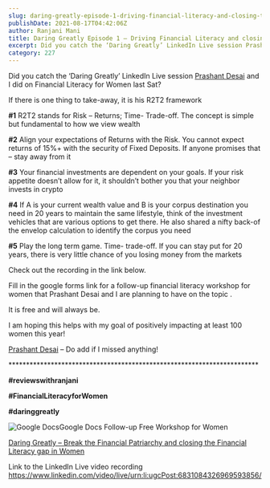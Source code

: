 ```yaml
---
slug: daring-greatly-episode-1-driving-financial-literacy-and-closing-the-gap-for-women
publishDate: 2021-08-17T04:42:06Z
author: Ranjani Mani
title: Daring Greatly Episode 1 – Driving Financial Literacy and closing the gap for women 
excerpt: Did you catch the ‘Daring Greatly’ LinkedIn Live session Prashant Desai and I did on Financial Literacy for Women last Sat? If there is one thing to take-away, it is his R2T2 framework #1 R2T2 stands for Risk – Returns; Time- Trade-off. The concept is simple but fundamental to how we view wealth #2 Align  ... 
category: 227
---
```


Did you catch the ‘Daring Greatly’ LinkedIn Live session [Prashant Desai](https://www.linkedin.com/feed/#) and I did on Financial Literacy for Women last Sat?

If there is one thing to take-away, it is his R2T2 framework

**#1** R2T2 stands for Risk – Returns; Time- Trade-off. The concept is simple but fundamental to how we view wealth

**#2** Align your expectations of Returns with the Risk. You cannot expect returns of 15%+ with the security of Fixed Deposits. If anyone promises that – stay away from it

**#3** Your financial investments are dependent on your goals. If your risk appetite doesn’t allow for it, it shouldn’t bother you that your neighbor invests in crypto

**#4** If A is your current wealth value and B is your corpus destination you need in 20 years to maintain the same lifestyle, think of the investment vehicles that are various options to get there. He also shared a nifty back-of the envelop calculation to identify the corpus you need

**#5** Play the long term game. Time- trade-off. If you can stay put for 20 years, there is very little chance of you losing money from the markets

Check out the recording in the link below.

Fill in the google forms link for a follow-up financial literacy workshop for women that Prashant Desai and I are planning to have on the topic .

It is free and will always be.

I am hoping this helps with my goal of positively impacting at least 100 women this year!

[Prashant Desai](https://www.linkedin.com/feed/#) – Do add if I missed anything!

\*\*\*\*\*\*\*\*\*\*\*\*\*\*\*\*\*\*\*\*\*\*\*\*\*\*\*\*\*\*\*\*\*\*\*\*\*\*\*\*\*\*\*\*\*\*\*\*\*\*\*\*\*\*\*\*\*\*\*\*\*\*\*\*\*\*\*\*\*\*\*

**#reviewswithranjani**

**#FinancialLiteracyforWomen**

**#daringgreatly**

![Google Docs](https://slack-imgs.com/?c=1&o1=wi32.he32.si&url=http%3A%2F%2Fssl.gstatic.com%2Fdocs%2Fforms%2Fdevice_home%2Fios_120.png)Google Docs Follow-up Free Workshop for Women

[Daring Greatly – Break the Financial Patriarchy and closing the Financial Literacy gap in Women](https://lnkd.in/gmxtKJiH)

Link to the LinkedIn Live video recording <https://www.linkedin.com/video/live/urn:li:ugcPost:6831084326969593856/>
